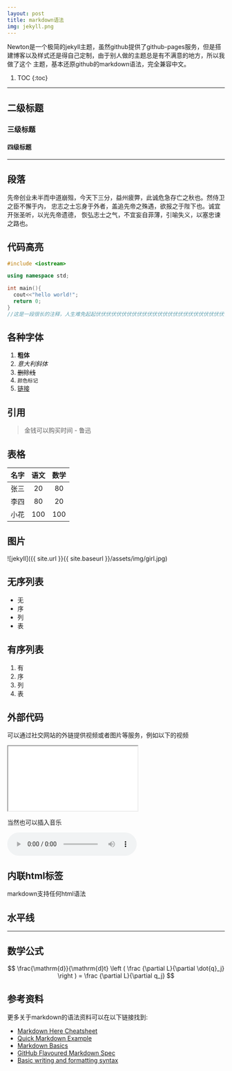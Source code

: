 ```yaml
---
layout: post
title: markdown语法
img: jekyll.png
---
```


Newton是一个极简的jekyll主题，虽然github提供了github-pages服务，但是搭建博客以及样式还是得自己定制，由于别人做的主题总是有不满意的地方，所以我做了这个
主题，基本还原github的markdown语法，完全兼容中文。

1. TOC
{:toc}

---

<h2> 二级标题 </h2>
<h3> 三级标题 </h3>
<h4> 四级标题 </h4>

---

## 段落
先帝创业未半而中道崩殂，今天下三分，益州疲弊，此诚危急存亡之秋也。然侍卫之臣不懈于内，
忠志之士忘身于外者，盖追先帝之殊遇，欲报之于陛下也。诚宜开张圣听，以光先帝遗德，
恢弘志士之气，不宜妄自菲薄，引喻失义，以塞忠谏之路也。

## 代码高亮

``` c++
#include <iostream>

using namespace std;

int main(){
  cout<<"hello world!";
  return 0;
}
//这是一段很长的注释，人生难免起起伏伏伏伏伏伏伏伏伏伏伏伏伏伏伏伏伏伏伏伏伏伏伏伏伏伏伏伏伏伏伏伏伏伏伏伏伏伏伏伏伏伏伏伏
```

## 各种字体
1. **粗体**
2. *意大利斜体*
3. ~~删除线~~
4. `颜色标记`
5. [链接](https://github.com/doublesand)

## 引用
> 金钱可以购买时间 - 鲁迅

## 表格

名字       | 语文         | 数学               
:---------: | :----------: | :-----------:
张三       | 20           | 80   
李四       | 80           | 20
小花       | 100          | 100

## 图片
![jekyll]({{ site.url }}{{ site.baseurl }}/assets/img/girl.jpg)

## 无序列表
- 无
- 序
- 列
- 表

## 有序列表
1. 有
2. 序
3. 列
4. 表

## 外部代码
可以通过社交网站的外链提供视频或者图片等服务，例如以下的视频

<iframe src="//player.bilibili.com/player.html?aid=21722417&cid=35820632&page=1" allowfullscreen="true"> </iframe>

当然也可以插入音乐

<audio  src="http://music.163.com/song/media/outer/url?id=557581284.mp3" controls preload></audio>

## 内联html标签
markdown支持任何html语法

## 水平线
----

## 数学公式

$$
	\frac{\mathrm{d}}{\mathrm{d}t} \left ( \frac {\partial  L}{\partial \dot{q}_j} \right ) =  \frac {\partial L}{\partial q_j} 
$$


## 参考资料
更多关于markdown的语法资料可以在以下链接找到:

- [Markdown Here Cheatsheet](https://github.com/adam-p/markdown-here/wiki/Markdown-Here-Cheatsheet#code)
- [Quick Markdown Example](http://www.unexpected-vortices.com/sw/rippledoc/quick-markdown-example.html)
- [Markdown Basics](https://daringfireball.net/projects/markdown/basics)
- [GitHub Flavoured Markdown Spec](https://github.github.com/gfm/)
- [Basic writing and formatting syntax](https://help.github.com/articles/basic-writing-and-formatting-syntax/#lists)